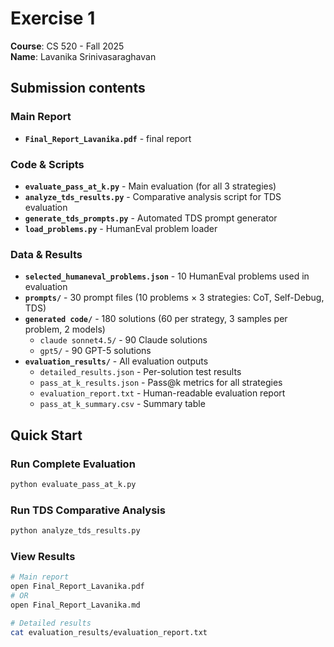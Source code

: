 # Exercise 1

**Course**: CS 520 - Fall 2025  
**Name**: Lavanika Srinivasaraghavan

## Submission contents

### Main Report
- **`Final_Report_Lavanika.pdf`** - final report 

### Code & Scripts
- **`evaluate_pass_at_k.py`** - Main evaluation (for all 3 strategies)
- **`analyze_tds_results.py`** - Comparative analysis script for TDS evaluation
- **`generate_tds_prompts.py`** - Automated TDS prompt generator
- **`load_problems.py`** - HumanEval problem loader

### Data & Results
- **`selected_humaneval_problems.json`** - 10 HumanEval problems used in evaluation
- **`prompts/`** - 30 prompt files (10 problems × 3 strategies: CoT, Self-Debug, TDS)
- **`generated code/`** - 180 solutions (60 per strategy, 3 samples per problem, 2 models)
  - `claude sonnet4.5/` - 90 Claude solutions
  - `gpt5/` - 90 GPT-5 solutions
- **`evaluation_results/`** - All evaluation outputs
  - `detailed_results.json` - Per-solution test results
  - `pass_at_k_results.json` - Pass@k metrics for all strategies
  - `evaluation_report.txt` - Human-readable evaluation report
  - `pass_at_k_summary.csv` - Summary table

## Quick Start

### Run Complete Evaluation
```bash
python evaluate_pass_at_k.py
```

### Run TDS Comparative Analysis
```bash
python analyze_tds_results.py
```

### View Results
```bash
# Main report
open Final_Report_Lavanika.pdf 
# OR
open Final_Report_Lavanika.md

# Detailed results
cat evaluation_results/evaluation_report.txt
```
